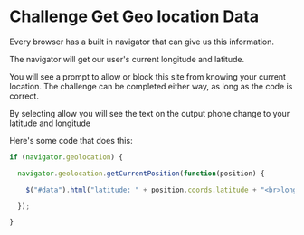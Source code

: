 # Challenge Get Geo location Data

Every browser has a built in navigator that can give us this information.

The navigator will get our user's current longitude and latitude.

You will see a prompt to allow or block this site from knowing your current location. The challenge can be completed either way, as long as the code is correct.

By selecting allow you will see the text on the output phone change to your latitude and longitude

Here's some code that does this:

```javascript
if (navigator.geolocation) {

  navigator.geolocation.getCurrentPosition(function(position) {

    $("#data").html("latitude: " + position.coords.latitude + "<br>longitude: " + position.coords.longitude);

  });

}
```
